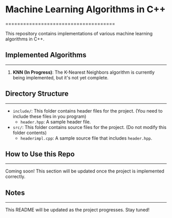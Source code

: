 # Machine Learning Algorithms in C++

=====================================

This repository contains implementations of various machine learning algorithms in C++.

## Implemented Algorithms

---

1. **KNN (In Progress)**: The K-Nearest Neighbors algorithm is currently being implemented, but it's not yet complete.

## Directory Structure

---

-   `include/`: This folder contains header files for the project. (You need to include these files in you program)
    -   `header.hpp`: A sample header file.
-   `src/`: This folder contains source files for the project. (Do not modify this folder contents)
    -   `headerimpl.cpp`: A sample source file that includes `header.hpp`.

## How to Use this Repo

---

Coming soon! This section will be updated once the project is implemented correctly.

## Notes

---

This README will be updated as the project progresses. Stay tuned!
